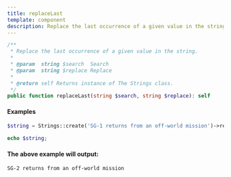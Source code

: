 ```yaml
---
title: replaceLast
template: component
description: Replace the last occurrence of a given value in the string.
---
```


```php
/**
 * Replace the last occurrence of a given value in the string.
 *
 * @param  string $search  Search
 * @param  string $replace Replace
 *
 * @return self Returns instance of The Strings class.
 */
public function replaceLast(string $search, string $replace): self
```

#### Examples

```php
$string = Strings::create('SG-1 returns from an off-world mission')->replaceLast('SG-1', 'SG-2');

echo $string;
```

#### The above example will output:

```text
SG-2 returns from an off-world mission
```
